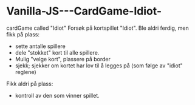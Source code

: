 # Vanilla-JS---CardGame-Idiot-
cardGame called "Idiot"
Forsøk på kortspillet "Idiot". Ble aldri ferdig, men fikk på plass:
- sette antalle spillere
- dele "stokket" kort til alle spillere.
- Mulig "velge kort", plassere på border
- sjekk; sjekker om kortet har lov til å legges på (som følge av "idiot" reglene)

Fikk aldri på plass:
- kontroll av den som vinner spillet.
